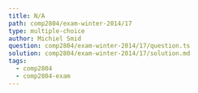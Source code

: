 ```yaml
---
title: N/A
path: comp2804/exam-winter-2014/17
type: multiple-choice
author: Michiel Smid
question: comp2804/exam-winter-2014/17/question.ts
solution: comp2804/exam-winter-2014/17/solution.md
tags:
  - comp2804
  - comp2804-exam
---
```

